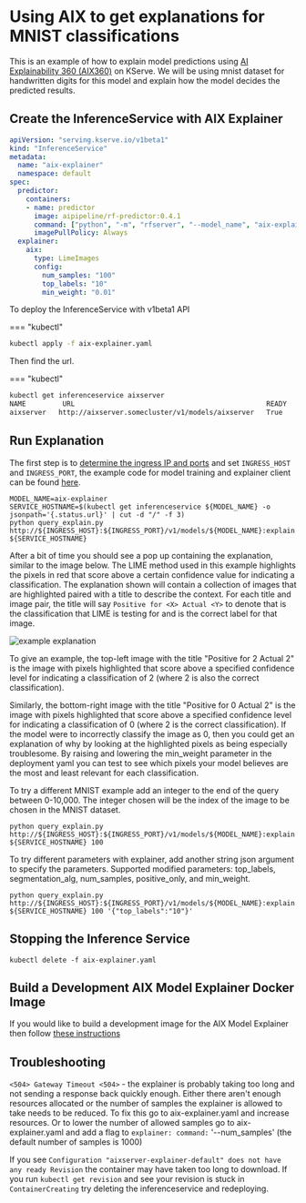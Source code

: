 # Using AIX to get explanations for MNIST classifications

This is an example of how to explain model predictions using [AI Explainability 360 (AIX360)](https://ai-explainability-360.org/) on KServe.
We will be using mnist dataset for handwritten digits for this model and explain how the model decides the predicted results.

## Create the InferenceService with AIX Explainer

```yaml
apiVersion: "serving.kserve.io/v1beta1"
kind: "InferenceService"
metadata:
  name: "aix-explainer"
  namespace: default
spec:
  predictor:
    containers:
    - name: predictor
      image: aipipeline/rf-predictor:0.4.1
      command: ["python", "-m", "rfserver", "--model_name", "aix-explainer"]
      imagePullPolicy: Always
  explainer:
    aix:
      type: LimeImages
      config:
        num_samples: "100"
        top_labels: "10"
        min_weight: "0.01"
``` 
To deploy the InferenceService with v1beta1 API

=== "kubectl"
```bash
kubectl apply -f aix-explainer.yaml
```

Then find the url.

=== "kubectl"
```bash
kubectl get inferenceservice aixserver
NAME         URL                                               READY   DEFAULT TRAFFIC   CANARY TRAFFIC   AGE
aixserver   http://aixserver.somecluster/v1/models/aixserver   True    100                                40m
```

## Run Explanation
The first step is to [determine the ingress IP and ports](../../../../get_started/first_isvc.md#3-determine-the-ingress-ip-and-ports) and set `INGRESS_HOST` and `INGRESS_PORT`, the example code for model training and explainer client can be found [here](https://github.com/kserve/kserve/blob/master/docs/samples/explanation/aix/mnist).

```
MODEL_NAME=aix-explainer
SERVICE_HOSTNAME=$(kubectl get inferenceservice ${MODEL_NAME} -o jsonpath='{.status.url}' | cut -d "/" -f 3)
python query_explain.py http://${INGRESS_HOST}:${INGRESS_PORT}/v1/models/${MODEL_NAME}:explain ${SERVICE_HOSTNAME}
```

After a bit of time you should see a pop up containing the explanation, similar to the image below. The LIME method used in this example highlights the pixels in red that score above a certain confidence value for indicating a classification. The explanation shown will contain a collection of images that are highlighted paired with a title to describe the context. For each title and image pair, the title will say `Positive for <X> Actual <Y>` to denote that <X> is the classification that LIME is testing for and <Y> is the correct label for that image.
  
![example explanation](aix-explanation.png)

To give an example, the top-left image with the title "Positive for 2 Actual 2" is the image with pixels highlighted that score above a specified confidence level for indicating a classification of 2 (where 2 is also the correct classification). 

Similarly, the bottom-right image with the title "Positive for 0 Actual 2" is the image with pixels highlighted that score above a specified confidence level for indicating a classification of 0 (where 2 is the correct classification). If the model were to incorrectly classify the image as 0, then you could get an explanation of why by looking at the highlighted pixels as being especially troublesome. By raising and lowering the min_weight parameter in the deployment yaml you can test to see which pixels your model believes are the most and least relevant for each classification.

To try a different MNIST example add an integer to the end of the query between 0-10,000. The integer chosen will be the index of the image to be chosen in the MNIST dataset.

```
python query_explain.py http://${INGRESS_HOST}:${INGRESS_PORT}/v1/models/${MODEL_NAME}:explain ${SERVICE_HOSTNAME} 100
```
To try different parameters with explainer, add another string json argument to specify the parameters. Supported modified parameters: top_labels, segmentation_alg, num_samples, positive_only, and min_weight. 

```
python query_explain.py http://${INGRESS_HOST}:${INGRESS_PORT}/v1/models/${MODEL_NAME}:explain ${SERVICE_HOSTNAME} 100 '{"top_labels":"10"}'

```

## Stopping the Inference Service

`kubectl delete -f aix-explainer.yaml`

## Build a Development AIX Model Explainer Docker Image

If you would like to build a development image for the AIX Model Explainer then follow [these instructions](/python/aixexplainer#build-a-development-aix-model-explainer-docker-image)

## Troubleshooting

`<504> Gateway Timeout <504>` - the explainer is probably taking too long and not sending a response back quickly enough. Either there aren't enough resources allocated or the number of samples the explainer is allowed to take needs to be reduced. To fix this go to aix-explainer.yaml and increase resources. Or to lower the number of allowed samples go to aix-explainer.yaml and add a flag to `explainer: command:` '--num_samples' (the default number of samples is 1000)

If you see `Configuration "aixserver-explainer-default" does not have any ready Revision` the container may have taken too long to download. If you run `kubectl get revision` and see your revision is stuck in `ContainerCreating` try deleting the inferenceservice and redeploying.
